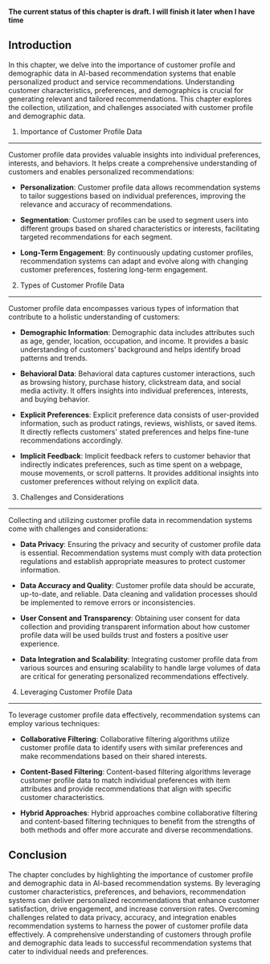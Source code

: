**The current status of this chapter is draft. I will finish it later when I have time**

Introduction
------------

In this chapter, we delve into the importance of customer profile and demographic data in AI-based recommendation systems that enable personalized product and service recommendations. Understanding customer characteristics, preferences, and demographics is crucial for generating relevant and tailored recommendations. This chapter explores the collection, utilization, and challenges associated with customer profile and demographic data.

1. Importance of Customer Profile Data
--------------------------------------

Customer profile data provides valuable insights into individual preferences, interests, and behaviors. It helps create a comprehensive understanding of customers and enables personalized recommendations:

* **Personalization**: Customer profile data allows recommendation systems to tailor suggestions based on individual preferences, improving the relevance and accuracy of recommendations.

* **Segmentation**: Customer profiles can be used to segment users into different groups based on shared characteristics or interests, facilitating targeted recommendations for each segment.

* **Long-Term Engagement**: By continuously updating customer profiles, recommendation systems can adapt and evolve along with changing customer preferences, fostering long-term engagement.

2. Types of Customer Profile Data
---------------------------------

Customer profile data encompasses various types of information that contribute to a holistic understanding of customers:

* **Demographic Information**: Demographic data includes attributes such as age, gender, location, occupation, and income. It provides a basic understanding of customers' background and helps identify broad patterns and trends.

* **Behavioral Data**: Behavioral data captures customer interactions, such as browsing history, purchase history, clickstream data, and social media activity. It offers insights into individual preferences, interests, and buying behavior.

* **Explicit Preferences**: Explicit preference data consists of user-provided information, such as product ratings, reviews, wishlists, or saved items. It directly reflects customers' stated preferences and helps fine-tune recommendations accordingly.

* **Implicit Feedback**: Implicit feedback refers to customer behavior that indirectly indicates preferences, such as time spent on a webpage, mouse movements, or scroll patterns. It provides additional insights into customer preferences without relying on explicit data.

3. Challenges and Considerations
--------------------------------

Collecting and utilizing customer profile data in recommendation systems come with challenges and considerations:

* **Data Privacy**: Ensuring the privacy and security of customer profile data is essential. Recommendation systems must comply with data protection regulations and establish appropriate measures to protect customer information.

* **Data Accuracy and Quality**: Customer profile data should be accurate, up-to-date, and reliable. Data cleaning and validation processes should be implemented to remove errors or inconsistencies.

* **User Consent and Transparency**: Obtaining user consent for data collection and providing transparent information about how customer profile data will be used builds trust and fosters a positive user experience.

* **Data Integration and Scalability**: Integrating customer profile data from various sources and ensuring scalability to handle large volumes of data are critical for generating personalized recommendations effectively.

4. Leveraging Customer Profile Data
-----------------------------------

To leverage customer profile data effectively, recommendation systems can employ various techniques:

* **Collaborative Filtering**: Collaborative filtering algorithms utilize customer profile data to identify users with similar preferences and make recommendations based on their shared interests.

* **Content-Based Filtering**: Content-based filtering algorithms leverage customer profile data to match individual preferences with item attributes and provide recommendations that align with specific customer characteristics.

* **Hybrid Approaches**: Hybrid approaches combine collaborative filtering and content-based filtering techniques to benefit from the strengths of both methods and offer more accurate and diverse recommendations.

Conclusion
----------

The chapter concludes by highlighting the importance of customer profile and demographic data in AI-based recommendation systems. By leveraging customer characteristics, preferences, and behaviors, recommendation systems can deliver personalized recommendations that enhance customer satisfaction, drive engagement, and increase conversion rates. Overcoming challenges related to data privacy, accuracy, and integration enables recommendation systems to harness the power of customer profile data effectively. A comprehensive understanding of customers through profile and demographic data leads to successful recommendation systems that cater to individual needs and preferences.

